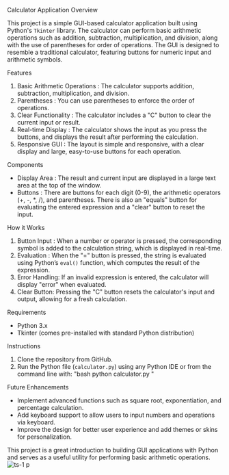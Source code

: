 Calculator Application Overview

This project is a simple GUI-based calculator application built using Python's `Tkinter` library. The calculator can perform basic arithmetic operations such as addition, subtraction, multiplication, and division, along with the use of parentheses for order of operations. The GUI is designed to resemble a traditional calculator, featuring buttons for numeric input and arithmetic symbols.

Features
1. Basic Arithmetic Operations : The calculator supports addition, subtraction, multiplication, and division.
2. Parentheses : You can use parentheses to enforce the order of operations.
3. Clear Functionality : The calculator includes a "C" button to clear the current input or result.
4. Real-time Display : The calculator shows the input as you press the buttons, and displays the result after performing the calculation.
5. Responsive GUI : The layout is simple and responsive, with a clear display and large, easy-to-use buttons for each operation.

Components
- Display Area : The result and current input are displayed in a large text area at the top of the window.
- Buttons : There are buttons for each digit (0-9), the arithmetic operators (+, -, *, /), and parentheses. There is also an "equals" button for evaluating the entered expression and a "clear" button to reset the input.

How it Works
1. Button Input : When a number or operator is pressed, the corresponding symbol is added to the calculation string, which is displayed in real-time.
2. Evaluation : When the "=" button is pressed, the string is evaluated using Python’s `eval()` function, which computes the result of the expression.
3. Error Handling: If an invalid expression is entered, the calculator will display "error" when evaluated.
4. Clear Button: Pressing the "C" button resets the calculator's input and output, allowing for a fresh calculation.

Requirements
- Python 3.x
- Tkinter (comes pre-installed with standard Python distribution)

Instructions
1. Clone the repository from GitHub.
2. Run the Python file (`calculator.py`) using any Python IDE or from the command line with:
   "bash
   python calculator.py
   "

Future Enhancements
- Implement advanced functions such as square root, exponentiation, and percentage calculation.
- Add keyboard support to allow users to input numbers and operations via keyboard.
- Improve the design for better user experience and add themes or skins for personalization.

This project is a great introduction to building GUI applications with Python and serves as a useful utility for performing basic arithmetic operations.
![ts-1 p](https://github.com/user-attachments/assets/974b7edd-6c71-41a3-a797-680b53956719)
